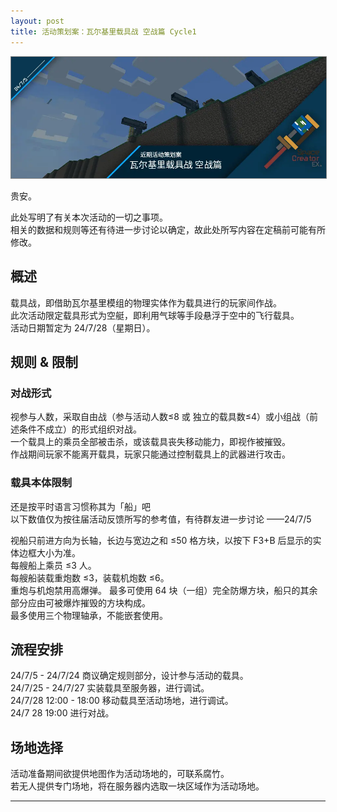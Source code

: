 ```yaml
---
layout: post
title: 活动策划案：瓦尔基里载具战 空战篇 Cycle1
---
```


<img class="img-fluid" style="border: gray 1px;border-style: solid;" src="/img/vsfair1.webp">
  
贵安。  
  
此处写明了有关本次活动的一切之事项。  
相关的数据和规则等还有待进一步讨论以确定，故此处所写内容在定稿前可能有所修改。  

## 概述

载具战，即借助瓦尔基里模组的物理实体作为载具进行的玩家间作战。  
此次活动限定载具形式为空艇，即利用气球等手段悬浮于空中的飞行载具。  
活动日期暂定为 24/7/28（星期日）。  

## 规则 & 限制

### 对战形式

视参与人数，采取自由战（参与活动人数≤8 或 独立的载具数≤4）或小组战（前述条件不成立）的形式组织对战。  
一个载具上的乘员全部被击杀，或该载具丧失移动能力，即视作被摧毁。  
作战期间玩家不能离开载具，玩家只能通过控制载具上的武器进行攻击。  

### 载具本体限制

还是按平时语言习惯称其为「船」吧  
以下数值仅为按往届活动反馈所写的参考值，有待群友进一步讨论 ——24/7/5  

视船只前进方向为长轴，长边与宽边之和 ≤50 格方块，以按下 F3+B 后显示的实体边框大小为准。  
每艘船上乘员 ≤3 人。  
每艘船装载重炮数 ≤3，装载机炮数 ≤6。  
重炮与机炮禁用高爆弹。
最多可使用 64 块（一组）完全防爆方块，船只的其余部分应由可被爆炸摧毁的方块构成。  
最多使用三个物理轴承，不能嵌套使用。  

## 流程安排

24/7/5 - 24/7/24 商议确定规则部分，设计参与活动的载具。  
24/7/25 - 24/7/27 实装载具至服务器，进行调试。  
24/7/28 12:00 - 18:00 移动载具至活动场地，进行调试。  
24/7 28 19:00 进行对战。  

## 场地选择

活动准备期间欲提供地图作为活动场地的，可联系腐竹。  
若无人提供专门场地，将在服务器内选取一块区域作为活动场地。  
  

  ---------------
